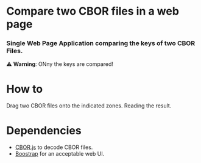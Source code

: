 # Compare two CBOR files in a web page

### Single Web Page Application comparing the keys of two CBOR Files.

⚠️ **Warning**: ONny the keys are compared!

# How to

Drag two CBOR files onto the indicated zones. Reading the result.

# Dependencies
  - [CBOR.js](https://github.com/paroga/cbor-js) to decode CBOR files.
  - [Boostrap](https://getbootstrap.com/) for an acceptable web UI.